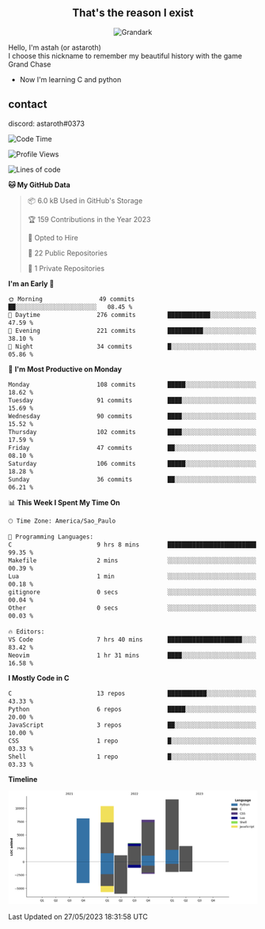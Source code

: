 <h2 align="center">That's the reason I exist</h2>

<p align="center">
  <img src="https://i.imgur.com/5HXDsn9.gif" width="500" alt="Grandark" href="https://www.artstation.com/artwork/dOBdmX" title="Grandark">
</p>


Hello, I'm astah (or astaroth)  
I choose this nickname to remember my beautiful history with the game Grand Chase  

- Now I'm learning C and python

## contact

discord: astaroth#0373
<!--START_SECTION:waka-->
![Code Time](http://img.shields.io/badge/Code%20Time-297%20hrs%2027%20mins-blue)

![Profile Views](http://img.shields.io/badge/Profile%20Views-3-blue)

![Lines of code](https://img.shields.io/badge/From%20Hello%20World%20I%27ve%20Written-45.4%20thousand%20lines%20of%20code-blue)

**🐱 My GitHub Data** 

> 📦 6.0 kB Used in GitHub's Storage 
 > 
> 🏆 159 Contributions in the Year 2023
 > 
> 💼 Opted to Hire
 > 
> 📜 22 Public Repositories 
 > 
> 🔑 1 Private Repositories 
 > 
**I'm an Early 🐤** 

```text
🌞 Morning                49 commits          ██░░░░░░░░░░░░░░░░░░░░░░░   08.45 % 
🌆 Daytime                276 commits         ████████████░░░░░░░░░░░░░   47.59 % 
🌃 Evening                221 commits         ██████████░░░░░░░░░░░░░░░   38.10 % 
🌙 Night                  34 commits          █░░░░░░░░░░░░░░░░░░░░░░░░   05.86 % 
```
📅 **I'm Most Productive on Monday** 

```text
Monday                   108 commits         █████░░░░░░░░░░░░░░░░░░░░   18.62 % 
Tuesday                  91 commits          ████░░░░░░░░░░░░░░░░░░░░░   15.69 % 
Wednesday                90 commits          ████░░░░░░░░░░░░░░░░░░░░░   15.52 % 
Thursday                 102 commits         ████░░░░░░░░░░░░░░░░░░░░░   17.59 % 
Friday                   47 commits          ██░░░░░░░░░░░░░░░░░░░░░░░   08.10 % 
Saturday                 106 commits         █████░░░░░░░░░░░░░░░░░░░░   18.28 % 
Sunday                   36 commits          ██░░░░░░░░░░░░░░░░░░░░░░░   06.21 % 
```


📊 **This Week I Spent My Time On** 

```text
🕑︎ Time Zone: America/Sao_Paulo

💬 Programming Languages: 
C                        9 hrs 8 mins        █████████████████████████   99.35 % 
Makefile                 2 mins              ░░░░░░░░░░░░░░░░░░░░░░░░░   00.39 % 
Lua                      1 min               ░░░░░░░░░░░░░░░░░░░░░░░░░   00.18 % 
gitignore                0 secs              ░░░░░░░░░░░░░░░░░░░░░░░░░   00.04 % 
Other                    0 secs              ░░░░░░░░░░░░░░░░░░░░░░░░░   00.03 % 

🔥 Editors: 
VS Code                  7 hrs 40 mins       █████████████████████░░░░   83.42 % 
Neovim                   1 hr 31 mins        ████░░░░░░░░░░░░░░░░░░░░░   16.58 % 
```

**I Mostly Code in C** 

```text
C                        13 repos            ███████████░░░░░░░░░░░░░░   43.33 % 
Python                   6 repos             █████░░░░░░░░░░░░░░░░░░░░   20.00 % 
JavaScript               3 repos             ██░░░░░░░░░░░░░░░░░░░░░░░   10.00 % 
CSS                      1 repo              █░░░░░░░░░░░░░░░░░░░░░░░░   03.33 % 
Shell                    1 repo              █░░░░░░░░░░░░░░░░░░░░░░░░   03.33 % 
```



**Timeline**

![Lines of Code chart](https://raw.githubusercontent.com/astahjmo/astahjmo/main/assets/bar_graph.png)


 Last Updated on 27/05/2023 18:31:58 UTC
<!--END_SECTION:waka-->

